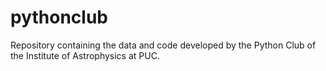 # pythonclub
Repository containing the data and code developed by the Python Club of the Institute of Astrophysics at PUC.
